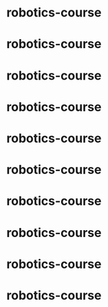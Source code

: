 # robotics-course
# robotics-course
# robotics-course
# robotics-course
# robotics-course
# robotics-course
# robotics-course
# robotics-course
# robotics-course
# robotics-course
